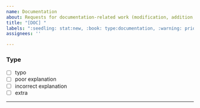 ```yaml
---
name: Documentation
about: Requests for documentation-related work (modification, addition, deletion, etc.), typo corrections, or when the documentation content is incorrect
title: "[DOC] "
labels: ":seedling: stat:new, :book: type:documentation, :warning: priority:medium"
assignees: ''

---
```

### Type

- [ ] typo
- [ ] poor explanation
- [ ] incorrect explanation
- [ ] extra

---
